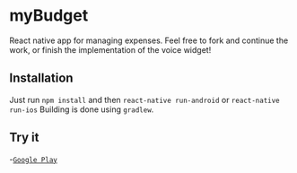 # myBudget
React native app for managing expenses. Feel free to fork and continue the work, or finish the implementation of the voice widget!
## Installation
Just run ```npm install``` and then ```react-native run-android``` or ```react-native run-ios```
Building is done using ```gradlew```.
## Try it 
-<a href="https://play.google.com/store/apps/details?id=com.kyrxtz.mybudget" target="_blank">`Google Play`</a>
